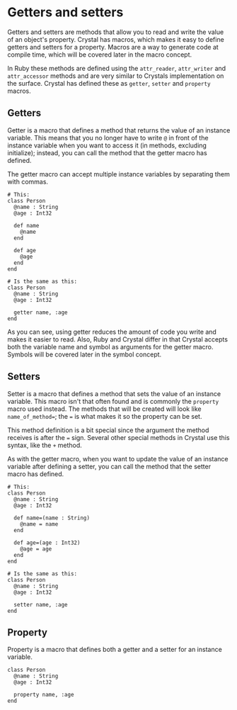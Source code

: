 # Getters and setters

Getters and setters are methods that allow you to read and write the value of an object's property. 
Crystal has macros, which makes it easy to define getters and setters for a property.
Macros are a way to generate code at compile time, which will be covered later in the macro concept.

In Ruby these methods are defined using the `attr_reader`, `attr_writer` and `attr_accessor` methods and are very similar to Crystals implementation on the surface.
Crystal has defined these as `getter`, `setter` and `property` macros.

## Getters

Getter is a macro that defines a method that returns the value of an instance variable.
This means that you no longer have to write `@` in front of the instance variable when you want to access it (in methods, excluding initialize); instead, you can call the method that the getter macro has defined.

The getter macro can accept multiple instance variables by separating them with commas.

```crystal
# This:
class Person
  @name : String
  @age : Int32

  def name
    @name
  end

  def age
    @age
  end
end

# Is the same as this:
class Person
  @name : String
  @age : Int32

  getter name, :age
end
```

As you can see, using getter reduces the amount of code you write and makes it easier to read.
Also, Ruby and Crystal differ in that Crystal accepts both the variable name and symbol as arguments for the getter macro.
Symbols will be covered later in the symbol concept.

## Setters

Setter is a macro that defines a method that sets the value of an instance variable.
This macro isn't that often found and is commonly the `property` macro used instead.
The methods that will be created will look like `name_of_method=`; the `=` is what makes it so the property can be set.

This method definition is a bit special since the argument the method receives is after the `=` sign.
Several other special methods in Crystal use this syntax, like the `+` method.

As with the getter macro, when you want to update the value of an instance variable after defining a setter, you can call the method that the setter macro has defined.

```crystal
# This:
class Person
  @name : String
  @age : Int32

  def name=(name : String)
    @name = name
  end

  def age=(age : Int32)
    @age = age
  end
end

# Is the same as this:
class Person
  @name : String
  @age : Int32

  setter name, :age
end
```

## Property

Property is a macro that defines both a getter and a setter for an instance variable.

```crystal
class Person
  @name : String
  @age : Int32

  property name, :age
end
```

[getter]: https://crystal-lang.org/api/Object.html#getter%28%2Anames%2C%26block%29-macro
[setter]: https://crystal-lang.org/api/Object.html#setter%28%2Anames%29-macro
[property]: https://crystal-lang.org/api/Object.html#property%28%2Anames%2C%26block%29-macro
